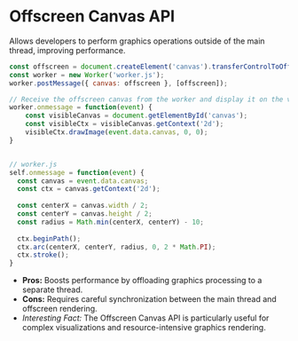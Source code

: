 # Offscreen Canvas API


Allows developers to perform graphics operations outside of the main thread, improving performance.



```javascript
const offscreen = document.createElement('canvas').transferControlToOffscreen();
const worker = new Worker('worker.js');
worker.postMessage({ canvas: offscreen }, [offscreen]);

// Receive the offscreen canvas from the worker and display it on the visible canvas
worker.onmessage = function(event) {
    const visibleCanvas = document.getElementById('canvas');
    const visibleCtx = visibleCanvas.getContext('2d');
    visibleCtx.drawImage(event.data.canvas, 0, 0);
}
```


```javascript

// worker.js
self.onmessage = function(event) {
  const canvas = event.data.canvas;
  const ctx = canvas.getContext('2d');
  
  const centerX = canvas.width / 2;
  const centerY = canvas.height / 2;
  const radius = Math.min(centerX, centerY) - 10;
  
  ctx.beginPath();
  ctx.arc(centerX, centerY, radius, 0, 2 * Math.PI);
  ctx.stroke();
}
```


- **Pros:** Boosts performance by offloading graphics processing to a separate thread.
- **Cons:** Requires careful synchronization between the main thread and offscreen rendering.
- *Interesting Fact:* The Offscreen Canvas API is particularly useful for complex visualizations and resource-intensive graphics rendering.
